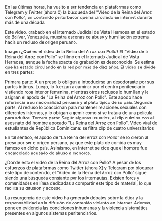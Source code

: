 En las últimas horas, ha vuelto a ser tendencia en plataformas como Telegram y Twitter (ahora X) la búsqueda del "Video de la Reina del Arroz con Pollo", un contenido perturbador que ha circulado en internet durante más de una década.

Este video, grabado en el Internado Judicial de Vista Hermosa en el estado de Bolívar, Venezuela, muestra escenas de abuso y humillación extrema hacia un recluso de origen peruano.

Imagen
¿Qué es el video de la Reina del Arroz con Pollo?
El "Video de la Reina del Arroz con Pollo" se filmó en el Internado Judicial de Vista Hermosa, aunque la fecha exacta de grabación es desconocida. Se estima que ha estado circulando en la red por más de diez años. El video se divide en tres partes:


Primera parte: A un preso lo obligan a introducirse un desodorante por sus partes íntimas. Luego, lo fuerzan a caminar por el centro penitenciario vistiendo ropa interior femenina, mientras otros reclusos lo humillan y le asignan el apodo de "La Reina del Arroz con Pollo". Este apodo hace referencia a su nacionalidad peruana y al plato típico de su país.
Segunda parte: Al recluso lo coaccionan para mantener relaciones sexuales con diferentes internos, y lo obligan a gemir como si se tratara de una película para adultos.
Tercera parte: Según algunos usuarios, el clip culmina con el asesinato del hombre apodado "La Reina del Arroz con Pollo".
Video viral de estudiantes de República Dominicana: se filtra clip de cuatro universitarios

En tal sentido, el apodo de "La Reina del Arroz con Pollo" se lo dieron al preso por ser e origen peruano, ya que este plato de comida es muy famoso en dicho país. Asimismo, en Internet se dice que el hombre fue encarcelado acusado de abuso a menores.


¿Dónde está el video de la Reina del Arroz con Pollo?
A pesar de los esfuerzos de plataformas como Twitter (ahora X) y Telegram por bloquear este tipo de contenido, el "Video de la Reina del Arroz con Pollo" sigue siendo una búsqueda constante por los internautas. Existen foros y comunidades en línea dedicadas a compartir este tipo de material, lo que facilita su difusión y acceso.

La resurgencia de este video ha generado debates sobre la ética y la responsabilidad en la difusión de contenido violento en internet. Además, pone en evidencia las condiciones inhumanas y la violencia sistemática presentes en algunos sistemas penitenciarios.
